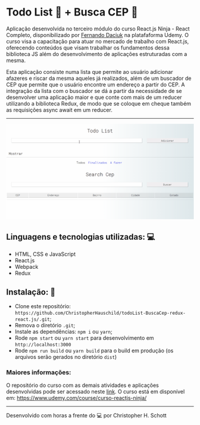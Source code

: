 # Todo List :bookmark_tabs: + Busca CEP :mag_right:

Aplicação desenvolvida no terceiro módulo do curso React.js Ninja - React Completo, disponibilizado por <a href="https://github.com/fdaciuk">Fernando Daciuk</a> na platafaforma Udemy. O curso visa a capacitação para atuar no mercado de trabalho com React.js, oferecendo conteúdos que visam trabalhar os fundamentos dessa biblioteca JS além do desenvolvimento de aplicações estruturadas com a mesma.

Esta aplicação consiste numa lista que permite ao usuário adicionar afazeres e riscar da mesma aqueles já realizados, além de um buscador de CEP que permite que o usuário encontre um endereço a partir do CEP.
A integração da lista com o buscador se dá a partir da necessidade de se desenvolver uma aplicação maior e que conte com mais de um reducer utilizando a biblioteca Redux, de modo que se coloque em cheque também as requisições async await em um reducer.

<hr>
<p align="center">
  <img width="900px" src="https://github.com/ChristopherHauschild/todoList-buscaCep-redux-react/blob/master/TODO-CEP.gif?raw=true" />
 </p>

## Linguagens e tecnologias utilizadas: :computer:

<ul list-style="none">
  <li> HTML, CSS e JavaScript </li>
  <li> React.js </li>
  <li> Webpack </li>
  <li> Redux </li>
</ul>


## Instalação: :rocket:

- Clone este repositório: `https://github.com/ChristopherHauschild/todoList-BuscaCep-redux-react.js/.git`;
- Remova o diretório `.git`;
- Instale as dependências: `npm i` ou `yarn`;
- Rode `npm start` ou `yarn start` para desenvolvimento em `http://localhost:3000`
- Rode `npm run build` ou `yarn build` para o build em produção (os arquivos serão gerados no diretório `dist`)

### Maiores informações:

O repositório do curso com as demais atividades e aplicações desenvolvidas pode ser acessado neste <a href="https://github.com/ChristopherHauschild/curso-react-ninja">link</a>. O curso está em disponível em: https://www.udemy.com/course/curso-reactjs-ninja/

<hr>

Desenvolvido com horas a frente do :computer: por Christopher H. Schott
